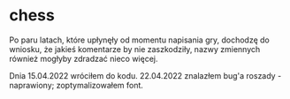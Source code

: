 # chess

Po paru latach, które upłynęły od momentu napisania gry, dochodzę do wniosku, że jakieś komentarze by nie zaszkodziły, nazwy zmiennych również mogłyby zdradzać nieco więcej.

Dnia 15.04.2022 wróciłem do kodu.
22.04.2022 znalazłem bug'a roszady - naprawiony; zoptymalizowałem font.
